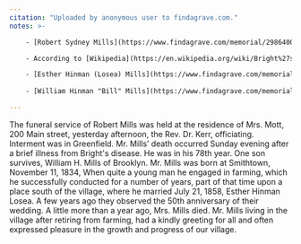 ```yaml
---
citation: "Uploaded by anonymous user to findagrave.com."
notes: >-

    - [Robert Sydney Mills](https://www.findagrave.com/memorial/29864008/robert-sydney-mills) (11 Nov 1835 to 15 Jan 1912).

    - According to [Wikipedia](https://en.wikipedia.org/wiki/Bright%27s_disease): “Bright's disease is a historical classification of kidney diseases that are described in modern medicine as acute or chronic nephritis. It was characterized by swelling and the presence of albumin in the urine, and was frequently accompanied by high blood pressure and heart disease. …It is now known that Bright's disease is caused by a wide and diverse range of kidney diseases; thus, the term Bright's disease is retained strictly for historical application. The disease was diagnosed frequently in diabetic patients; at least some of these cases would probably correspond to a modern diagnosis of diabetic nephropathy.”

    - [Esther Hinman (Losea) Mills](https://www.findagrave.com/memorial/29864055/esther-himan-mills) (22 Aug 1832 to 27 Jan 1911).
    
    - [William Hinman "Bill" Mills](https://www.findagrave.com/memorial/29943391/william-hinman-mills) (08 Jan 1860 to 10 Jul 1938).

---
```

The funeral service of Robert Mills was held at the residence of Mrs. Mott, 200 Main street, yesterday afternoon, the Rev. Dr. Kerr, officiating. Interment was in Greenfield. Mr. Mills’ death occurred Sunday evening after a brief illness from Bright's disease. He was in his 78th year. One son survives, William H. Mills of Brooklyn. Mr. Mills was born at Smithtown, November 11, 1834, When quite a young man he engaged in farming, which he successfully conducted for a number of years, part of that time upon a place south of the village, where he married July 21, 1858, Esther Hinman Losea. A few years ago they observed the 50th anniversary of their wedding. A little more than a year ago, Mrs. Mills died. Mr. Mills living in the village after retiring from farming, had a kindly greeting for all and often expressed pleasure in the growth and progress of our village. 

